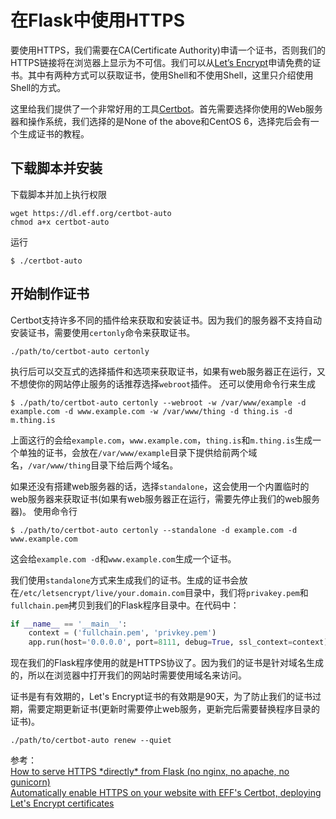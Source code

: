 # 在Flask中使用HTTPS

要使用HTTPS，我们需要在CA(Certificate Authority)申请一个证书，否则我们的HTTPS链接将在浏览器上显示为不可信。我们可以从[Let’s Encrypt](https://letsencrypt.org/)申请免费的证书。其中有两种方式可以获取证书，使用Shell和不使用Shell，这里只介绍使用Shell的方式。

这里给我们提供了一个非常好用的工具[Certbot](https://certbot.eff.org/)。首先需要选择你使用的Web服务器和操作系统，我们选择的是None of the above和CentOS 6，选择完后会有一个生成证书的教程。

## 下载脚本并安装
下载脚本并加上执行权限
```
wget https://dl.eff.org/certbot-auto
chmod a+x certbot-auto
```
运行
```
$ ./certbot-auto
```
## 开始制作证书
Certbot支持许多不同的插件给来获取和安装证书。因为我们的服务器不支持自动安装证书，需要使用`certonly`命令来获取证书。
```
./path/to/certbot-auto certonly
```
执行后可以交互式的选择插件和选项来获取证书，如果有web服务器正在运行，又不想使你的网站停止服务的话推荐选择`webroot`插件。
还可以使用命令行来生成
```
$ ./path/to/certbot-auto certonly --webroot -w /var/www/example -d example.com -d www.example.com -w /var/www/thing -d thing.is -d m.thing.is
```
上面这行的会给`example.com`，`www.example.com`，`thing.is`和`m.thing.is`生成一个单独的证书，会放在`/var/www/example`目录下提供给前两个域名，`/var/www/thing`目录下给后两个域名。

如果还没有搭建web服务器的话，选择`standalone`，这会使用一个内置临时的web服务器来获取证书(如果有web服务器正在运行，需要先停止我们的web服务器)。
使用命令行
```
$ ./path/to/certbot-auto certonly --standalone -d example.com -d www.example.com
```
这会给`example.com -d`和`www.example.com`生成一个证书。

我们使用`standalone`方式来生成我们的证书。生成的证书会放在`/etc/letsencrypt/live/your.domain.com`目录中，我们将`privakey.pem`和`fullchain.pem`拷贝到我们的Flask程序目录中。在代码中：
```python
if __name__ == '__main__':
    context = ('fullchain.pem', 'privkey.pem')
    app.run(host='0.0.0.0', port=8111, debug=True, ssl_context=context)
```
现在我们的Flask程序使用的就是HTTPS协议了。因为我们的证书是针对域名生成的，所以在浏览器中打开我们的网站时需要使用域名来访问。

证书是有有效期的，Let's Encrypt证书的有效期是90天，为了防止我们的证书过期，需要定期更新证书(更新时需要停止web服务，更新完后需要替换程序目录的证书)。
```
./path/to/certbot-auto renew --quiet 
```

参考：  
[How to serve HTTPS \*directly\* from Flask (no nginx, no apache, no gunicorn)](http://flask.pocoo.org/snippets/111/)  
[Automatically enable HTTPS on your website with EFF's Certbot, deploying Let's Encrypt certificates](https://certbot.eff.org/#centos6-other)
